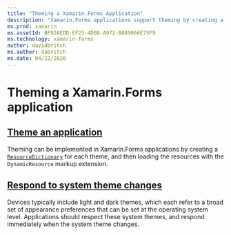 ```yaml
---
title: "Theming a Xamarin.Forms Application"
description: "Xamarin.Forms applications support theming by creating a ResourceDictionary for each theme, and then loading the resources with the DynamicResource markup extension."
ms.prod: xamarin
ms.assetId: BF92AEDD-EF23-4D08-A972-B089066E75F9
ms.technology: xamarin-forms
author: davidbritch
ms.author: dabritch
ms.date: 04/22/2020
---
```


# Theming a Xamarin.Forms application

## [Theme an application](theming.md)

Theming can be implemented in Xamarin.Forms applications by creating a [`ResourceDictionary`](xref:Xamarin.Forms.ResourceDictionary) for each theme, and then loading the resources with the `DynamicResource` markup extension.

## [Respond to system theme changes](system-theme-changes.md)

Devices typically include light and dark themes, which each refer to a broad set of appearance preferences that can be set at the operating system level. Applications should respect these system themes, and respond immediately when the system theme changes.
